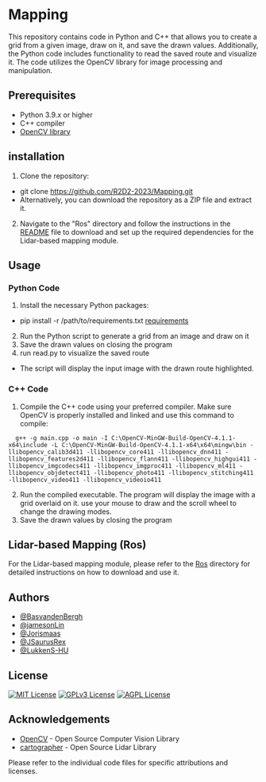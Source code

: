 # Mapping
This repository contains code in Python and C++ that allows you to create a grid from a given image, draw on it, and save the drawn values. Additionally, the Python code includes functionality to read the saved route and visualize it. The code utilizes the OpenCV library for image processing and manipulation.



## Prerequisites
- Python 3.9.x or higher
- C++ compiler
- [OpenCV library](https://opencv.org/)


## installation
1. Clone the repository:
- git clone https://github.com/R2D2-2023/Mapping.git
- Alternatively, you can download the repository as a ZIP file and extract it.

2. Navigate to the "Ros" directory and follow the instructions in the [README](Ros/README.md) file to download and set up the required dependencies for the Lidar-based mapping module.

## Usage

### Python Code

1. Install the necessary Python packages:
- pip install -r /path/to/requirements.txt [requirements](make_grid/make_grid_Python/requirements.txt)
2. Run the Python script to generate a grid from an image and draw on it
3. Save the drawn values on closing the program
4. run read.py to visualize the saved route
- The script will display the input image with the drawn route highlighted.

### C++ Code
1. Compile the C++ code using your preferred compiler. Make sure OpenCV is properly installed and linked and use this command to compile:
```
  g++ -g main.cpp -o main -I C:\OpenCV-MinGW-Build-OpenCV-4.1.1-x64\include -L C:\OpenCV-MinGW-Build-OpenCV-4.1.1-x64\x64\mingw\bin -llibopencv_calib3d411 -llibopencv_core411 -llibopencv_dnn411 -llibopencv_features2d411 -llibopencv_flann411 -llibopencv_highgui411 -llibopencv_imgcodecs411 -llibopencv_imgproc411 -llibopencv_ml411 -llibopencv_objdetect411 -llibopencv_photo411 -llibopencv_stitching411 -llibopencv_video411 -llibopencv_videoio411
```


2. Run the compiled executable.
The program will display the image with a grid overlaid on it. use your mouse to draw and the scroll wheel to change the drawing modes.
3. Save the drawn values by closing the program

## Lidar-based Mapping (Ros)
For the Lidar-based mapping module, please refer to the [Ros](Ros) directory for detailed instructions on how to download and use it.

## Authors
- [@BasvandenBergh](https://github.com/BasvandenBergh)
- [@jamesonLin](https://www.github.com/jamesonLin)
- [@Jorismaas](https://github.com/Jorismaas)
- [@JSaurusRex](https://github.com/JSaurusRex)
- [@LukkenS-HU](https://github.com/LukkenS-HU)

## License
[![MIT License](https://img.shields.io/badge/License-MIT-green.svg)](https://choosealicense.com/licenses/mit/)
[![GPLv3 License](https://img.shields.io/badge/License-GPL%20v3-yellow.svg)](https://opensource.org/licenses/)
[![AGPL License](https://img.shields.io/badge/license-AGPL-blue.svg)](http://www.gnu.org/licenses/agpl-3.0)



## Acknowledgements
- [OpenCV](https://opencv.org/) - Open Source Computer Vision Library
- [cartographer](https://github.com/cartographer-project/cartographer)  - Open Source Lidar Library

Please refer to the individual code files for specific attributions and licenses.

